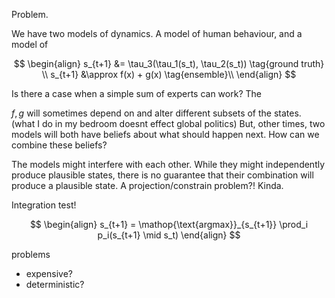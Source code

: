 Problem.

We have two models of dynamics. A model of human behaviour, and a model of

$$
\begin{align}
s_{t+1} &= \tau_3(\tau_1(s_t), \tau_2(s_t)) \tag{ground truth} \\
s_{t+1} &\approx f(x) + g(x) \tag{ensemble}\\
\end{align}
$$

Is there a case when a simple sum of experts can work? The

$f,g$ will sometimes depend on and alter different subsets of the states. (what I do in my bedroom doesnt effect global politics)
But, other times, two models will both have beliefs about what should happen next. How can we combine these beliefs?

The models might interfere with each other. While they might independently produce plausible states, there is no guarantee that their combination will produce a plausible state.
A projection/constrain problem?! Kinda.

Integration test!

$$
\begin{align}
s_{t+1} = \mathop{\text{argmax}}_{s_{t+1}} \prod_i p_i(s_{t+1} \mid s_t)
\end{align}
$$

problems

- expensive?
- deterministic?
